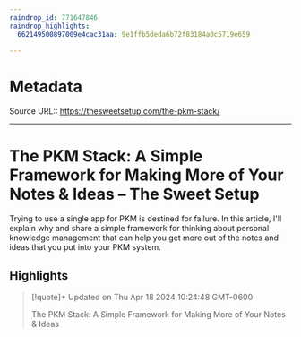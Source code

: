 ```yaml
---
raindrop_id: 771647846
raindrop_highlights:
  662149500897009e4cac31aa: 9e1ffb5deda6b72f83184a0c5719e659

---
```


# Metadata
Source URL:: https://thesweetsetup.com/the-pkm-stack/


---
# The PKM Stack: A Simple Framework for Making More of Your Notes &amp; Ideas – The Sweet Setup

Trying to use a single app for PKM is destined for failure. In this article, I&#39;ll explain why and share a simple framework for thinking about personal knowledge management that can help you get more out of the notes and ideas that you put into your PKM system.

## Highlights

> [!quote]+ Updated on Thu Apr 18 2024 10:24:48 GMT-0600
>
> The PKM Stack: A Simple Framework for Making More of Your Notes &amp; Ideas

